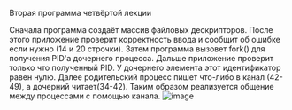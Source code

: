 
Вторая программа четвёртой лекции

Сначала программа создаёт массив файловых дескрипторов. После этого приложение проверит корректность ввода и сообщит об ошибке если нужно (14 и 20 строчки). Затем программа вызовет fork() для получения PID'а дочернего процесса. Дальше приложение проверит только что полученный PID. У дочернего элемента этот идентификатор равен нулю. Далее родительский процесс пишет что-либо в канал (42-49), а дочерний читает(34-42). Таким образом реализуется общение между процессами с помощью канала.
![image](https://user-images.githubusercontent.com/71153151/169405772-40e95980-efd9-4a04-9e76-e90141a8dbbe.png)
